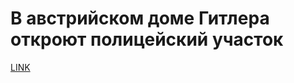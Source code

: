 # В австрийском доме Гитлера откроют полицейский участок



[LINK](https://varlamov.ru/3675632.html)